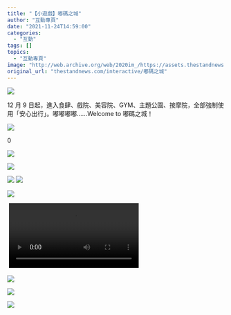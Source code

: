 ```yaml
---
title: "【小遊戲】嘟碼之城"
author: "互動專頁"
date: "2021-11-24T14:59:00"
categories:
  - "互動"
tags: []
topics:
  - "互動專頁"
image: "http://web.archive.org/web/2020im_/https://assets.thestandnews.com/media/photos/score-11.png"
original_url: "thestandnews.com/interactive/嘟碼之城"
---
```

![](http://web.archive.org/web/2020im_/https://assets.thestandnews.com/media/photos/score-11.png)

12 月 9 日起，進入食肆、戲院、美容院、GYM、主題公園、按摩院，全部強制使用「安心出行」。嘟嘟嘟嘟……Welcome to 嘟碼之城！

    

![](http://web.archive.org/web/2020im_/https://interactive.thestandnews.com/2021/11/leavehome/score.png?fcygvuhbj)

0

![](http://web.archive.org/web/2020im_/https://interactive.thestandnews.com/2021/11/leavehome/door.png?ghvjb)

![](http://web.archive.org/web/2020im_/https://interactive.thestandnews.com/2021/11/leavehome/man.png?ghvjb)

![](http://web.archive.org/web/2020im_/https://interactive.thestandnews.com/2021/11/leavehome/gameover.png?ghvjb) ![](http://web.archive.org/web/2020im_/https://interactive.thestandnews.com/2021/11/leavehome/replay.png?ghvjb)

![](http://web.archive.org/web/2020im_/https://interactive.thestandnews.com/2021/11/leavehome/start.png?ghvjb)

 <video class="g-dootsound" playsinline="" src="http://web.archive.org/web/2020im_/https://interactive.thestandnews.com/2021/11/leavehome/doot_1.mp4">&nbsp;</video>

![](http://web.archive.org/web/2020im_/https://interactive.thestandnews.com/2021/11/leavehome/left.png?ghvjb)

![](http://web.archive.org/web/2020im_/https://interactive.thestandnews.com/2021/11/leavehome/shoot.png?ghvjb)

![](http://web.archive.org/web/2020im_/https://interactive.thestandnews.com/2021/11/leavehome/right.png?ghvjb)